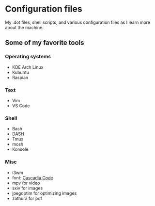 # Configuration files

My .dot files, shell scripts, and various configuration files as I learn more about the machine.

## Some of my favorite tools
### Operating systems
- KDE Arch Linux
- Kubuntu
- Raspian

### Text
- Vim
- VS Code

### Shell
- Bash
- DASH
- Tmux
- mosh
- Konsole

### Misc
- i3wm
- font: [Cascadia Code](https://github.com/microsoft/cascadia-code)
- mpv for video
- sxiv for images
- jpegoptim for optimizing images
- zathura for pdf
